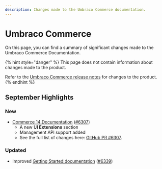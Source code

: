 ```yaml
---
description: Changes made to the Umbraco Commerce documentation.
---
```


# Umbraco Commerce

On this page, you can find a summary of significant changes made to the Umbraco Commerce Documentation.

{% hint style="danger" %}
This page does not contain information about changes made to the product.

Refer to the [Umbraco Commerce release notes](https://docs.umbraco.com/umbraco-commerce/release-notes) for changes to the product.
{% endhint %}

## September Highlights

### New

* [Commerce 14 Documentation](https://docs.umbraco.com/umbraco-commerce) ([#6307](https://github.com/umbraco/UmbracoDocs/pull/6307/files))
  * A new **UI Extensions** section
  * Management API support added
  * See the full list of changes here: [GitHub PR #6307](https://github.com/umbraco/UmbracoDocs/pull/6307/files).

### Updated

* Improved [Getting Started documentation](https://docs.umbraco.com/umbraco-commerce/getting-started/requirements) ([#6339](https://github.com/umbraco/UmbracoDocs/pull/6339))
